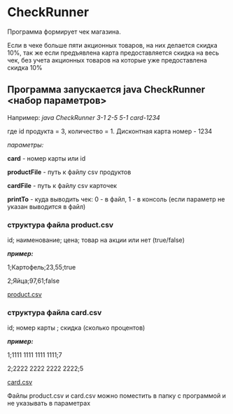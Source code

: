# CheckRunner
Программа формирует чек магазина.

Если в чеке больше пяти акционных товаров, на них делается скидка 10%, так же если предъявлена карта предоставляется скидка на весь чек, без учета акционных товаров на которые уже предоставлена скидка 10%

## Программа запускается java CheckRunner <набор параметров>
Например:  *java CheckRunner 3-1 2-5 5-1 card-1234*

где id продукта = 3, количество = 1. Дисконтная карта номер - 1234

*параметры:*

**card** - номер карты или id

**productFile** - путь к файлу csv продуктов

**cardFile** - путь к файлу csv карточек 

**printTo** - куда выводить чек: 0 - в файл, 1 - в консоль (если параметр не указан выводится в файл)

### **структура файла product.csv**

id; наименование; цена; товар на акции или нет (true/false)

***пример:***

1;Картофель;23,55;true

2;Яйца;97,61;false

[product.csv](https://github.com/PluM2006/check/blob/master/src/main/resources/product.csv)

### **структура файла card.csv**

id; номер карты ; скидка (сколько процентов)

***пример:***

1;1111 1111 1111 1111;7

2;2222 2222 2222 2222;5

[card.csv](https://github.com/PluM2006/check/blob/master/src/main/resources/card.csv)

Файлы product.csv и card.csv можно поместить в папку с программой и не указывать в параметрах

